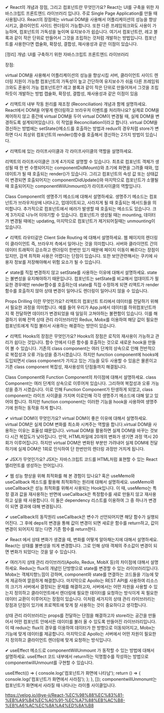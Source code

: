 ✔ React의 개념과 장점, 그리고 컴포넌트란 무엇인가요?
React는 UI를 구축을 위한 자바스크립트 프론트엔드 라이브러리 입니다. 주로 Single Page Application를 만들 때 사용됩니다. React의 장점에는 virtual DOM을 사용해서 어플리케이션의 성능을 향상시키고, 클라이언트 사이드 렌더링이 가능합니다. 또한 다른 프레임워크와도 사용이 가능하며, 컴포넌트의 가독성을 높이며 유지보수가 쉽습니다. 여기서 컴포넌트란, 레고 블록과 같이 작은 단위로 만들어서 그것을 조립하는 것처럼 개발하는 방법입니다. 컴포넌트를 사용한다면 캡슐화, 확장성, 결합성, 재사용성과 같은 이점이 있습니다.

[정리]
개념: UI를 구축하기 위한 자바스크립트 프론트엔드 라이브러리

장점:

virtual DOM을 사용해서 어플리케이션의 성능을 향상시킴
서버, 클라이언트 사이드 렌더링 지원이 가능함
컴포넌트의 가독성이 높고 간단하여 유지보수가 쉬움
다른 프레임워크와도 혼용이 가능
컴포넌트란?
레고 블록과 같이 작은 단위로 만들어져서 그것을 조립하듯이 개발하는 방법
캡슐화, 확장성, 결합성, 재사용성과 같은 이점이 있음

✔ 리액트의 내부 작동 원리를 재조정 (Reconciliation) 개념과 함께 설명하세요.
React에서 DOM을 어떻게 렌더링하고 브라우저 이벤트를 처리하나요?
실제로 DOM을 제어하지 않고 중간에 virtual DOM을 두어 virtual DOM이 변경될 때, 실제 DOM을 변경하도록 설계되어있습니다. 이 작업을 Reconciliation이라고 합니다. virtual DOM을 갱신하는 방법에는 setState()메소드를 호출하는 방법과 redux의 경우처럼 store가 변하면 다시 최상위 컴포넌트의 render()함수를 호출해서 갱신하는 2가지 방법이 있습니다.

✔ 리액트에 있는 라이프사이클과 각 라이프사이클의 역할을 설명하세요.

리액트의 라이프사이클은 크게 4가지로 설명할 수 있습니다. 최초로 컴포넌트 객체가 생성될 때 한 번 수행되어지는 componentDidMount()와 초기에 화면을 그려줄 때와, 업데이트가 될 때 호출되는 render()가 있습니다. 그리고 컴포넌트의 속성 값 또는 상태값이 변경되면 호출되어지는 componentDidUpdate()와 마지막으로 컴포넌트가 소멸될 때 호출되어지는 componentWillUnmount()가 라이프사이클의 역할입니다.

Class Component의 생명주기 메소드에 대해서 설명하세요.
생명주기 메소드는 컴포넌트가 브라우저상에 나타나고, 업데이트되고, 사라지게 될 때 호출되는 메서드들을 의미합니다. 추가적으로 컴포넌트에서 에러가 발생할 때 호출되는 메소드도 있습니다. 크게 3가지로 나누어 이야기할 수 있습니다. 컴포넌트가 생성될 때는 mounting, 데이터가 변경될 때에는 updating, 마지막으로 컴포넌트가 제거되어질때는 unmounting이 있습니다.

✔ 리액트 라우터같은 Client Side Routing 에 대해서 설명하세요.
웹 페이지의 렌더링이 클라이언트 즉, 브라우저 측에서 일어나는 것을 의미합니다. 서버와 클라이언트 간의 데이터 트래픽이 감소하고 렌더링이 한번만 있기 때문에 페이지 이동이 빠르다는 장점이 있지만, 검색 최적화 사용은 어렵다는 단점이 있습니다. 또한 보안관련해서는 쿠키에 사용자 정보를 저장해야해서 위험 요소가 될 수 있습니다.

✔ state를 직접 변경하지 않고 setState를 사용하는 이유에 대해서 설명하세요.
state는 불변성을 유지해야하기 때문입니다. 컴포넌트는 setState를 비교해서 업데이트가 필요한 경우에만 render함수를 호출하는데 state를 직접 수정하게 되면 리액트가 render함수를 호출하지 않아 상태 변경이 일어나도 렌더링이 일어나지 않을 수 있습니다.

Props Drilling 이란 무엇인가요?
리액트의 컴포넌트 트리에서 데이터를 전달하기 위해서 필요한 과정을 의미합니다. 예를 들어 우리가 App.js에서 데이터를 하위컴포넌트까지 쭉 전달하면 데이터가 변경되었을 때 일일히 고쳐야하는 불편함이 있습니다. 이를 해결하기 위해 전역 상태 관리 라이브러리인 Redux, Mobx를 이용하여 해당 값이 필요한 컴포넌트에게 직접 불러서 사용하는 해결하는 방안이 있습니다.

✔ 리액트 Hooks의 장점은 무엇인가요?
Hooks의 장점은 로직의 재사용이 가능하고 관리가 쉽다는 것입니다. 함수 안에서 다른 함수를 호출하는 것으로 새로운 hook을 만들어 볼 수 있습니다. 기존의 class component는 여러 단계의 상속으로 인해 전반적으로 복잡성과 오류 가능성을 증가시켰습니다. 하지만 function component에 hooks에 도입되면서 class component가 가지고 있는 기능을 모두 사용할 수 있음은 물론이고 기존 class component 복잡성, 재사용성의 단점들까지 해결됩니다.

Class Component와 Function Component의 차이점에 대해서 설명하세요.
class Component는 여러 단계의 상속으로 이루어져 있습니다. 그리하여 복잡성과 오류 가능성을 증가 시켰습니다. 이로 인해 Function Component가 탄생하게 되었고, class component는 라이프 사이클을 가지며 이로인해 각각 생명주기 메소드에 대해 알고 있어야 합니다. 하지만 function component는 이러한 기능을 hook을 사용하여 생명주기에 원하는 동작을 하게 합니다.

✔ virtual DOM이 무엇인가요? virtual DOM이 좋은 이유에 대해서 설명하세요.
virtual DOM은 실제 DOM 변화를 최소화 시켜주는 역할을 합니다.virtual DOM을 사용하는 이유는 효율성 떄문입니다. virtual DOM을 활용하면 실제 DOM을 바꾸는 것보다 시간 복잡도가 낮아집니다. 만약, HTML파일에 20개의 변화가 생기면 과정 역시 20회가 이루어집니다. 하지만 virtual DOM은 변화된 부분만 가려내어 실제 DOM에 전달하기에 실제 DOM은 1회로 인식하여 단 한번만의 렌더링 과정만 거치게 됩니다.

✔ JSX가 무엇인가요?
JSX는 자바스크립트 코드를 HTML처럼 표현할 수 있는 React 엘리먼트를 생성하는 언어입니다.

✔ 웹 성능 향상을 위해 최적화를 해 본 경험이 있나요? 혹은 useMemo와 useCallback 메소드를 활용해 최적화하는 원리에 대해서 설명하세요.
useMemo와 useCallback은 성능 최적화를 위해서 사용되는 Hook입니다. 이 때, useMemo는 특정 결과 값을 재사용하는 반면에 useCallback은 특정함수를 새로 만들지 않고 재사용하고 싶을 때 사용합니다. 이 둘은 dependency 리스트를 이용하여 그 중 하나가 변경이 되면 결과에 대해 변경됩니다.

✔ useCallback의 동작원리
useCallback은 변수가 선언되어지면 해당 함수가 실행되어진다. 그 후에 deps의 변경을 통해 값이 변경이 되면 새로운 함수를 return하고, 값이 변경이 되어지지 않는 다면 기존 함수를 return한다.

✔ React 에서 상태 변화가 생겼을 때, 변화를 어떻게 알아채는지에 대해서 설명하세요.
React는 상태를 불변성을 띄게 변경합니다. 그로 인해 상태 객체의 주소값이 변경이 되면 변화가 되었다는 것을 알 수 있습니다.

✔ 여러가지 상태 관리 라이브러리(Apollo, Redux, MobX 등)의 차이점에 대해서 설명하세요.
Redux는 flux의 개념인 단방향으로 state를 변경할 수 있는 라이브러리입니다. Mobx는 객체지향느낌이 강하며, component와 state를 연결하는 코드들을 기능에 맞게 제공하여 깔끔하게 해결합니다. 마지막으로 Apollo는 REST API를 사용하여 리소스의 크기가 서버에서 결정되는 문제를 해결하고자, 서버에서는 어떤 자원을 사용할 수 있는지 정의하고 클라이언트에서 렌더링에 필요한 데이터를 요청하는 방식이게 꼭 필요한 데이터 교환이 이루어지는 장점이 있습니다. 이처럼 세가지의 상태 관리 라이브러리는 장점과 단점이 있기에 프로젝트에 맞게 잘 사용하는 것이 중요하다고 생각합니다.

상태 관리 라이브러리는 props를 전달하는 단점을 해결하고자 store라는 공간을 만들어서 어떤 컴포넌트 안에서든 데이터를 불러 올 수 있도록 만들어진 라이브러리입니다. 이 때 redux는 flux의 경우를 이용하여 데이터가 한 방향으로 이동되어지고, Mobx는 기능에 맞게 데이터를 제공합니다. 마지막으로 Apollo는 서버에서 어떤 자원이 필요한지 정의하고 클라이언트 렌더링에 맞게 요청하는 방식입니다.

✔ useEffect 메소드로 componentWillUnmount 가 동작할 수 있는 방법에 대해서 설명하세요.
useEffect 코드 내부에서 return하는 익명함수를 작성하는 방법으로 componentwillUnmount를 구현할 수 있습니다.

useEffect(() => {
console.log('컴포넌트가 화면에 나타남');
return () => {
console.log('컴포넌트가 화면에서 사라짐');
};
}, []);
componentwillUnmonunt는 컴포넌트가 화면에서 사라질 때 나타나는 라이플 사이클입니다.

https://velog.io/@ye-ji/React-%EC%98%88%EC%83%81-%EB%A9%B4%EC%A0%91-%EC%A7%88%EB%AC%B8-%EB%A6%AC%EC%8A%A4%ED%8A%B8